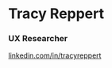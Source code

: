 # Tracy Reppert 
### UX Researcher
[linkedin.com/in/tracyreppert](https://www.linkedin.com/in/tracyreppert)

